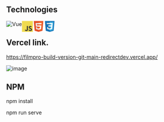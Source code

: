 ## Technologies

<img align="left"  src="https://cdn.jsdelivr.net/gh/devicons/devicon/icons/vuejs/vuejs-original-wordmark.svg" alt="Vue" height="30px">
<img align="left" src="https://github.com/devicons/devicon/raw/master/icons/javascript/javascript-original.svg" alt="JavaScript" height="30px"> 
<img align="left" src="https://github.com/devicons/devicon/raw/master/icons/html5/html5-original.svg" alt="HTML5" height="30px"> 
<img align="left" src="https://github.com/devicons/devicon/raw/master/icons/css3/css3-original.svg" alt="CSS3" height="30px"/><br/>




## Vercel link.


https://filmpro-build-version-git-main-redirectdev.vercel.app/

![image](https://user-images.githubusercontent.com/124897163/232444006-95e2100c-0cd8-4067-8450-18cac99caab1.png)


## NPM

npm install

npm run serve
